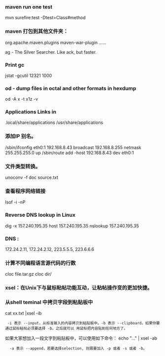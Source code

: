 ### maven run one test
mvn surefire:test -Dtest=Class#method 

### maven 打包到其他文件夹：
<plugins>
	<plugin>
		<groupId>org.apache.maven.plugins</groupId>
		<artifactId>maven-war-plugin</artifactId>
		<configuration>
			<outputDirectory>......</outputDirectory>
		</configuration>
	</plugin>
</plugins>

ag - The Silver Searcher. Like ack, but faster.

###  Print gc 
jstat -gcutil  12321 1000


### od - dump files in octal and other formats in hexdump
od -A x -t x1z -v   

### Applications Links in
 .local/share/applications
 /usr/share/applications


 ### 添加IP 别名。
 /sbin/ifconfig eth0:1 192.168.8.43 broadcast 192.168.8.255 netmask 255.255.255.0 up
 /sbin/route add -host 192.168.8.43 dev eth0:1

### 文件类型转换。
 unoconv -f doc  source.txt

### 查看程序网络链接
 lsof -i -nP

### Reverse DNS lookup in Linux
 dig -x 157.240.195.35
 host 157.240.195.35
 nslookup 157.240.195.35

### DNS :
 172.24.2.11, 172.24.2.12, 223.5.5.5, 223.6.6.6

 ### 计算不同编程语言源代码的行数
 cloc file.tar.gz 
 cloc dir/

 ### xsel：在Unix下与鼠标粘帖功能互动，让粘帖操作变的更加快捷。
 ### 从shell teminal 中拷贝字段到粘贴板中
 cat xx.txt |xsel -ib
``` 
 -i 表示 --input，从标准输入的内容拷贝到粘贴板中。-b 表示 --clipboard，如果你要通过鼠标粘帖必须要选择 -b。之后就可以 用鼠标把内容贴到任何地方了。
```
 如果大家想加入一段文字到粘贴板中，可以使用如下命令：
 echo "..." | xsel -ab
```
  -a 表示 --append，若要选择selection, 则需要加入 -p 或者 -s 或者 -b。
```